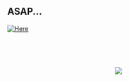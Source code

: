 ## ASAP...


[![Here](https://img.shields.io/badge/DEMO_REAL_FAKE_ADDRESS_GENERATOR-blue?logo=opencollective)](https://real-fake-address.victoriacross.ir/)


<br><br>

<p align="center">
  <br><img src="https://img.icons8.com/ios-filled/250/logan-paul-maverick.png">
</p>

